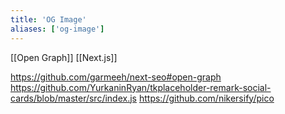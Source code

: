 ```yaml
---
title: 'OG Image'
aliases: ['og-image']
---
```


[[Open Graph]] [[Next.js]]

https://github.com/garmeeh/next-seo#open-graph
https://github.com/YurkaninRyan/tkplaceholder-remark-social-cards/blob/master/src/index.js
https://github.com/nikersify/pico
